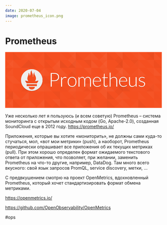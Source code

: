```yaml
---
date: 2020-07-04
image: prometheus_icon.png
---
```


# Prometheus

![Prometheus logo](prometheus.png "Prometheus logo")

Уже несколько лет я пользуюсь (и всем советую) Prometheus – система мониторинга с открытым исходным кодом (Go, Apache-2.0), созданная SoundCloud еще в 2012 году.
https://prometheus.io/

Приложения, которые вы хотите «мониторить», не должны сами куда-то стучаться, мол, «вот мои метрики» (push), а наоборот, Prometheus периодически опрашивает все приложения об их текущих метриках (pull). При этом хорошо определен формат ожидаемого текстового ответа от приложения, что позволяет, при желании, заменить Prometheus на что-то другие, например, DataDog.
Там много всего вкусного: свой язык запросов PromQL, service discovery, метки, ...

С предвкушением смотрю на проект OpenMetrics, вдохновленный Prometheus, который хочет стандартизировать формат обмена метриками.

https://openmetrics.io/

https://github.com/OpenObservability/OpenMetrics

#ops
